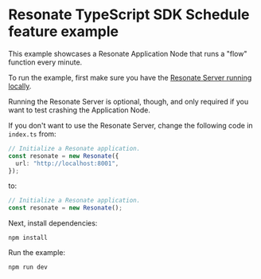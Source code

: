 # Resonate TypeScript SDK Schedule feature example

This example showcases a Resonate Application Node that runs a "flow" function every minute.

To run the example, first make sure you have the [Resonate Server running locally](https://docs.resonatehq.io/get-started/server-installation).

Running the Resonate Server is optional, though, and only required if you want to test crashing the Application Node.

If you don't want to use the Resonate Server, change the following code in `index.ts` from:

```typescript
// Initialize a Resonate application.
const resonate = new Resonate({
  url: "http://localhost:8001",
});
```

to:

```typescript
// Initialize a Resonate application.
const resonate = new Resonate();
```

Next, install dependencies:

```shell
npm install
```

Run the example:

```shell
npm run dev
```
